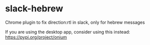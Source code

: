 # slack-hebrew
Chrome plugin to fix direction:rtl in slack, only for hebrew messages

If you are using the desktop app, consider using this instead:
https://pypi.org/project/onium

